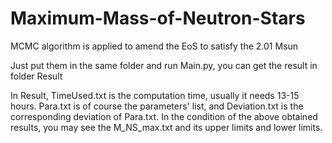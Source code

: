 # Maximum-Mass-of-Neutron-Stars
MCMC algorithm is applied to amend the EoS to satisfy the 2.01 Msun

Just put them in the same folder and run Main.py, you can get the result in folder Result

In Result, TimeUsed.txt is the computation time, usually it needs 13-15 hours. Para.txt is of course the parameters' list, and Deviation.txt is the corresponding deviation of Para.txt. In the condition of the above obtained results, you may see the M_NS_max.txt and its upper limits and lower limits.

